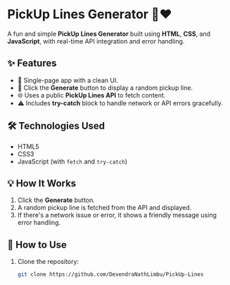 # PickUp Lines Generator 💬❤️

A fun and simple **PickUp Lines Generator** built using **HTML**, **CSS**, and **JavaScript**, with real-time API integration and error handling.

## ✨ Features

- 🎯 Single-page app with a clean UI.
- 🔁 Click the **Generate** button to display a random pickup line.
- 🌐 Uses a public **PickUp Lines API** to fetch content.
- ⚠️ Includes **try-catch** block to handle network or API errors gracefully.

## 🛠️ Technologies Used

- HTML5
- CSS3
- JavaScript (with `fetch` and `try-catch`)

## 💡 How It Works

1. Click the **Generate** button.
2. A random pickup line is fetched from the API and displayed.
3. If there's a network issue or error, it shows a friendly message using error handling.

## 🧪 How to Use

1. Clone the repository:
   ```bash
   git clone https://github.com/DevendraNathLimbu/PickUp-Lines

